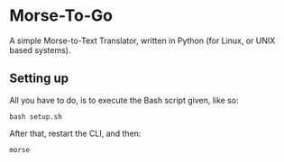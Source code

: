 # Morse-To-Go
A simple Morse-to-Text Translator, written in Python (for Linux, or UNIX based systems).

## Setting up
All you have to do, is to execute the Bash script given, like so:
```
bash setup.sh
```
After that, restart the CLI, and then:
```
morse
```
